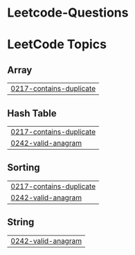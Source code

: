 # Leetcode-Questions
<!---LeetCode Topics Start-->
# LeetCode Topics
## Array
|  |
| ------- |
| [0217-contains-duplicate](https://github.com/rimmianu2011/Leetcode-Questions/tree/master/0217-contains-duplicate) |
## Hash Table
|  |
| ------- |
| [0217-contains-duplicate](https://github.com/rimmianu2011/Leetcode-Questions/tree/master/0217-contains-duplicate) |
| [0242-valid-anagram](https://github.com/rimmianu2011/Leetcode-Questions/tree/master/0242-valid-anagram) |
## Sorting
|  |
| ------- |
| [0217-contains-duplicate](https://github.com/rimmianu2011/Leetcode-Questions/tree/master/0217-contains-duplicate) |
| [0242-valid-anagram](https://github.com/rimmianu2011/Leetcode-Questions/tree/master/0242-valid-anagram) |
## String
|  |
| ------- |
| [0242-valid-anagram](https://github.com/rimmianu2011/Leetcode-Questions/tree/master/0242-valid-anagram) |
<!---LeetCode Topics End-->